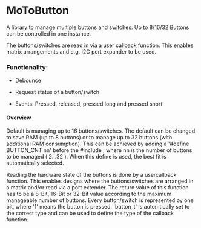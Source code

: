 # MoToButton
 
A library to manage multiple buttons and switches. Up to 8/16/32 Buttons can be controlled in one instance.

The buttons/switches are read in via a user callback function. This enables matrix arrangements and e.g. I2C port expander to be used.

### Functionality:

- Debounce

- Request status of a button/switch

- Events: Pressed, released, pressed long and pressed short
  
#### Overview
Default is managing up to 16 buttons/switches.
The default can be changed to save RAM (up to 8 buttons) or to manage up to 32 buttons (with additional RAM consumption). 
This can be achieved by adding a '#define BUTTON_CNT nn' before the #include <MoToButtons>, where nn is the number 
of buttons to be managed ( 2...32 ). When this define is used, the best fit is automatically selected.
  
Reading the hardware state of the buttons is done by a usercallback function. 
This enables designs where the buttons/switches are arranged in a matrix and/or read via a port extender.
The return value of this function has to be a 8-Bit, 16-Bit or 32-Bit value according to the maximum manageable 
number of buttons. Every button/switch is represented by one bit, where '1' means the button is pressed.
'button_t' is automtically set to the correct type and can be used to define the type of the callback function.
